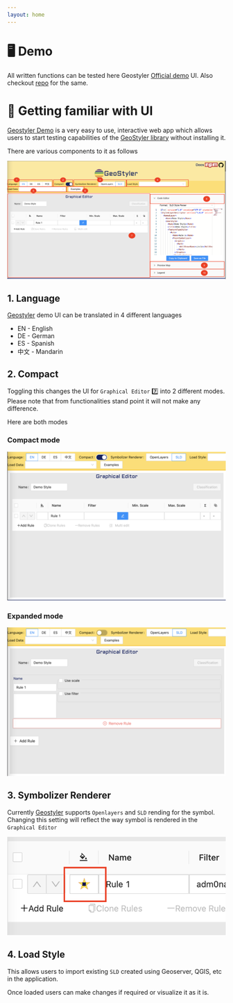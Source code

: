 ```yaml
---
layout: home
---
```

# 🖥️ Demo

All written functions can be tested here Geostyler [Official demo](https://geostyler.github.io/geostyler-demo/) UI. Also checkout [repo](https://github.com/geostyler/geostyler-demo) for the same.

# 🎨 Getting familiar with UI

[Geostyler Demo](https://geostyler.github.io/geostyler-demo/) is a very easy to use, interactive web app which allows users to start testing capabilities of the [GeoStyler library](https://github.com/geostyler/geostyler) without installing it.

There are various components to it as follows 

![demo]( images/demo.png "demo")

## 1. Language

[Geostyler](https://geostyler.org/) demo UI can be translated in 4 different languages 

- EN - English
- DE - German
- ES - Spanish
- 中文 - Mandarin

## 2. Compact

Toggling this changes the UI for `Graphical Editor` 7️⃣ into 2 different modes. Please note that from functionalities stand point it will not make any difference. 

Here are both modes

### Compact mode

![compact]( images/compact.png "compact")

### Expanded mode

![expand]( images/expanded.png "expand")

## 3. Symbolizer Renderer

Currently [Geostyler](https://geostyler.org/) supports `Openlayers` and `SLD` rending for the symbol. Changing this setting will reflect the way symbol is rendered in the `Graphical Editor`

![renderer]( images/renderer.png "renderer")

## 4. Load Style

This allows users to import existing `SLD` created using Geoserver, QGIS, etc in the application. 

Once loaded users can make changes if required or visualize it as it is. 